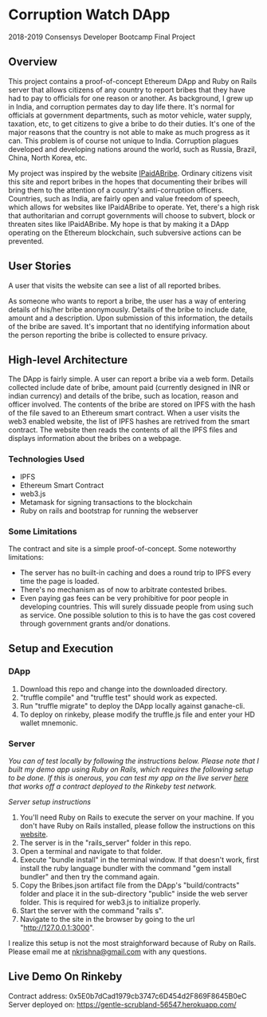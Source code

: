 # Corruption Watch DApp
2018-2019 Consensys Developer Bootcamp Final Project
## Overview
This project contains a proof-of-concept Ethereum DApp and Ruby on Rails server that allows citizens of any country to report bribes that they have had to pay to officials for one reason or another. As background, I grew up in India, and corruption permates day to day life there. It's normal for officials at government departments, such as motor vehicle, water supply, taxation, etc, to get citizens to give a bribe to do their duties. It's one of the major reasons that the country is not able to make as much progress as it can. This problem is of course not unique to India. Corruption plagues developed and developing nations around the world, such as Russia, Brazil, China, North Korea, etc. 

My project was inspired by the website [IPaidABribe](https://www.ipadabribe.com). Ordinary citizens visit this site and report bribes in the hopes that documenting their bribes will bring them to the attention of a country's anti-corruption officers. Countries, such as India, are fairly open and value freedom of speech, which allows for websites like IPaidABribe to operate. Yet, there's a high risk that authoritarian and corrupt governments will choose to subvert, block or threaten sites like IPaidABribe. My hope is that by making it a DApp operating on the Ethereum blockchain, such subversive actions can be prevented.

## User Stories
A user that visits the website can see a list of all reported bribes. 

As someone who wants to report a bribe, the user has a way of entering details of his/her bribe anonymously. Details of the bribe to include date, amount and a description. Upon submission of this information, the details of the bribe are saved. It's important that no identifying information about the person reporting the bribe is collected to ensure privacy. 

## High-level Architecture
The DApp is fairly simple. A user can report a bribe via a web form. Details collected include date of bribe, amount paid (currently designed in INR or indian currency) and details of the bribe, such as location, reason and officer involved. The contents of the bribe are stored on IPFS with the hash of the file saved to an Ethereum smart contract. When a user visits the web3 enabled website, the list of IPFS hashes are retrived from the smart contract. The website then reads the contents of all the IPFS files and displays information about the bribes on a webpage. 

### Technologies Used
- IPFS
- Ethereum Smart Contract
- web3.js
- Metamask for signing transactions to the blockchain
- Ruby on rails and bootstrap for running the webserver

### Some Limitations
The contract and site is a simple proof-of-concept. Some noteworthy limitations:
- The server has no built-in caching and does a round trip to IPFS every time the page is loaded. 
- There's no mechanism as of now to arbitrate contested bribes. 
- Even paying gas fees can be very prohibitive for poor people in developing countries. This will surely dissuade people from using such as service. One possible solution to this is to have the gas cost covered through government grants and/or donations.

## Setup and Execution
### DApp
1. Download this repo and change into the downloaded directory. 
2. "truffle compile" and "truffle test" should work as expected. 
3. Run "truffle migrate" to deploy the DApp locally against ganache-cli.
4. To deploy on rinkeby, please modify the truffle.js file and enter your HD wallet mnemonic.

### Server
_You can of test locally by following the instructions below. Please note that I built my demo app using Ruby on Rails, which requires the following setup to be done. If this is onerous, you can test my app on the live server [here](https://gentle-scrubland-56547.herokuapp.com/) that works off a contract deployed to the Rinkeby test network._

*Server setup instructions*
1. You'll need Ruby on Rails to execute the server on your machine. If you don't have Ruby on Rails installed, please follow the instructions on this [website](https://gorails.com/setup/osx/10.14-mojave).
2. The server is in the "rails_server" folder in this repo.
3. Open a terminal and navigate to that folder. 
4. Execute "bundle install" in the terminal window. If that doesn't work, first install the ruby language bundler with the command "gem install bundler" and then try the command again. 
5. Copy the Bribes.json artifact file from the DApp's "build/contracts" folder and place it in the sub-directory "public" inside the web server folder. This is required for web3.js to initialize properly.
6. Start the server with the command "rails s".
7. Navigate to the site in the browser by going to the url "http://127.0.0.1:3000". 

I realize this setup is not the most straighforward because of Ruby on Rails. Please email me at nkrishna@gmail.com with any questions.

## Live Demo On Rinkeby 
Contract address: 0x5E0b7dCad1979cb3747c6D454d2F869F8645B0eC
Server deployed on: https://gentle-scrubland-56547.herokuapp.com/
